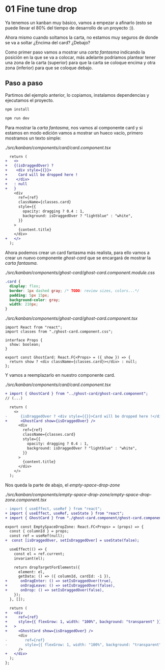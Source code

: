 # 01 Fine tune drop

Ya tenemos un kanban muy básico, vamos a empezar a afinarlo (esto se puede llevar el 80% del tiempo de desarrollo de un proyecto :)).

Ahora mismo cuando soltamos la carta, no estamos muy seguros de donde se va a soltar ¿Encima del card? ¿Debajo?

Como primer paso vamos a mostrar una _carta fantasma_ indicando la posición en la que se va a colocar, más adelante podríamos plantear tener una zona de la carta (superior) para que la carta se coloque encima y otra zona (inferior) para que se coloque debajo.

## Paso a paso

Partimos del ejemplo anterior, lo copiamos, instalamos dependencias y ejecutamos el proyecto.

```bash
npm install
```

```bash
npm run dev
```

Para mostrar la _carta fantasma_, nos vamos al componente card y si estamos en modo edición vamos a mostrar un hueco vacío, primero mostramos un texto simple:

_./src/kanban/components/card/card.component.tsx_

```diff
  return (
+   <>
+   {(isDraggedOver) ?
+    <div style={{}}>
+     Card will be dropped here !
+    </div>
+   : null
+   }
    <div
      ref={ref}
      className={classes.card}
      style={{
        opacity: dragging ? 0.4 : 1,
        background: isDraggedOver ? "lightblue" : "white",
      }}
    >
      {content.title}
    </div>
+   </>
  );
```

Ahora podemos crear un card fantasma más realista, para ello vamos a crear un nuevo componente _ghost-card_ que se encargará de mostrar la _carta fantasma_.

_./src/kanban/components/ghost-card/ghost-card.component.module.css_

```css
.card {
  display: flex;
  border: 1px dashed gray; /* TODO: review sizes, colors...*/
  padding: 5px 15px;
  background-color: gray;
  width: 210px;
}
```

_./src/kanban/components/ghost-card/ghost-card.component.tsx_

```tsx
import React from "react";
import classes from "./ghost-card.component.css";

interface Props {
  show: boolean;
}

export const GhostCard: React.FC<Props> = ({ show }) => {
  return show ? <div className={classes.card}></div> : null;
};
```

Y vamos a reemplazarlo en nuestro componente card.

_./src/kanban/components/card/card.component.tsx_

```diff
+ import { GhostCard } from "../ghost-card/ghost-card.component";
// (...)

  return (
    <>
-      {isDraggedOver ? <div style={{}}>Card will be dropped here !</div> : null}
+      <GhostCard show={isDraggedOver} />
      <div
        ref={ref}
        className={classes.card}
        style={{
          opacity: dragging ? 0.4 : 1,
          background: isDraggedOver ? "lightblue" : "white",
        }}
      >
        {content.title}
      </div>
    </>
  );
```

Nos queda la parte de abajo, el _empty-space-drop-zone_

_./src/kanban/components/empty-space-drop-zone/empty-space-drop-zone.component.tsx_

```diff
- import { useEffect, useRef } from "react";
+ import { useEffect, useRef, useState } from "react";
+ import { GhostCard } from "./ghost-card.component/ghost-card.component";

export const EmptySpaceDropZone: React.FC<Props> = (props) => {
  const { columnId } = props;
  const ref = useRef(null);
+  const [isDraggedOver, setIsDraggedOver] = useState(false);

  useEffect(() => {
    const el = ref.current;
    invariant(el);

    return dropTargetForElements({
      element: el,
      getData: () => ({ columnId, cardId: -1 }),
+      onDragEnter: () => setIsDraggedOver(true),
+      onDragLeave: () => setIsDraggedOver(false),
+      onDrop: () => setIsDraggedOver(false),
    });
  }, []);

  return (
+   <div
+     ref={ref}
+     style={{ flexGrow: 1, width: "100%", background: "transparent" }}
+   >
+     <GhostCard show={isDraggedOver} />
      <div
-        ref={ref}
-        style={{ flexGrow: 1, width: "100%", background: "transparent" }}
      />
+   </div>
  );
};
```

